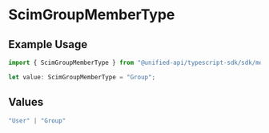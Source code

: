 # ScimGroupMemberType

## Example Usage

```typescript
import { ScimGroupMemberType } from "@unified-api/typescript-sdk/sdk/models/shared";

let value: ScimGroupMemberType = "Group";
```

## Values

```typescript
"User" | "Group"
```